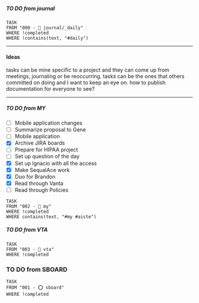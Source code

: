##### TO DO from journal
```dataview
TASK 
FROM "000 - 📝 journal/_daily"
WHERE !completed
WHERE !contains(text, "#daily")
```
---
#### Ideas

tasks can be mine specific to a project and they can come up from meetings, journaling or be reoccurring.
tasks can be the ones that others committed on doing and I want to keep an eye on.
how to publish documentation for everyone to see?

----
##### TO DO from MY

- [ ] Mobile application changes 
- [ ] Summarize proposal to Gene
- [ ] Mobile application 
- [x] Archive JIRA boards
- [ ] Prepare for HIPAA project 
- [ ] Set up question of the day
- [x] Set up Ignacio with all the access
- [x] Make SequalAce work
- [x] Duo for Brandon
- [x] Read through Vanta
- [ ] Read through Policies
```dataview
TASK 
FROM "002 - 📍 my"
WHERE !completed
WHERE contains(text, "#my #aiste")
```
##### TO DO from VTA
```dataview
TASK 
FROM "003 - 🎾 vta"
WHERE !completed
```
### TO DO from SBOARD
```dataview
TASK 
FROM "001 - ⭕️ sboard"
WHERE !completed
```
